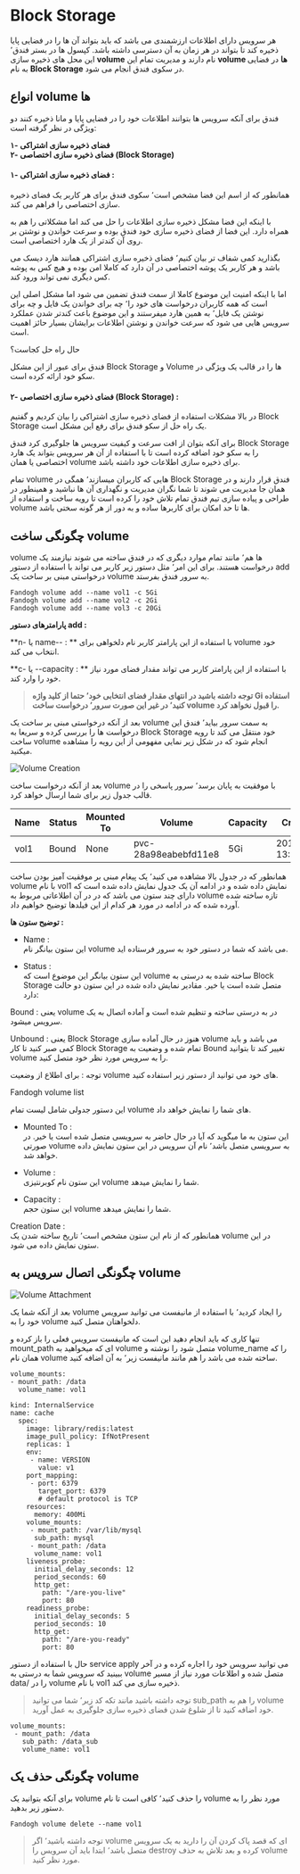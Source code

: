 # ‌Block Storage

هر سرویس دارای اطلاعات ارزشمندی می باشد که باید بتواند آن ها را در فضایی پایا ذخیره کند تا بتواند در هر زمان به آن دسترسی داشته باشد. کپسول ها در بستر فندق٬ این محل های ذخیره سازی **volume** نام دارند و مدیریت تمام این **volume ها** در فضایی به نام **Block Storage** در سکوی فندق انجام می شود.

## انواع volume ها

فندق برای آنکه سرویس ها بتوانند اطلاعات خود را در فضایی پایا و مانا ذخیره کنند دو ویژگی در نظر گرفته است:

**۱- فضای ذخیره سازی اشتراکی  
۲- فضای ذخیره سازی اختصاصی (Block Storage)**

  

#### ۱- فضای ذخیره سازی اشتراکی :

همانطور که از اسم این فضا مشخص است٬ سکوی فندق برای هر کاربر یک فضای ذخیره سازی اختصاصی را فراهم می کند.

با اینکه این فضا مشکل ذخیره سازی اطلاعات را حل می کند اما مشکلاتی را هم به همراه دارد. این فضا از فضای ذخیره سازی خود فندق بوده و سرعت خواندن و نوشتن بر روی آن کندتر از یک هارد اختصاصی است.

بگذارید کمی شفاف تر بیان کنیم٬ فضای ذخیره سازی اشتراکی همانند هارد دیسک می باشد و هر کاربر یک پوشه اختصاصی در آن دارد که کاملا امن بوده و هیچ کس به پوشه کس دیگری نمی تواند ورود کند.

اما با اینکه امنیت این موضوع کاملا از سمت فندق تضمین می شود اما مشکل اصلی این است که همه کاربران درخواست های خود را٬ چه برای خواندن یک فایل و چه برای نوشتن یک فایل٬ به همین هارد میفرستند و این موضوع باعث کندتر شدن عملکرد سرویس هایی می شود که سرعت خواندن و نوشتن اطلاعات برایشان بسیار حائز اهمیت است.

حال راه حل کجاست؟

فندق برای عبور از این مشکل Block Storage و Volume ها را در قالب یک ویژگی در سکو خود ارائه کرده است.

#### ۲- فضای ذخیره سازی اختصاصی (Block Storage) :

در بالا مشکلات استفاده از فضای ذخیره سازی اشتراکی را بیان کردیم و گفتیم Block Storage یک راه حل از سکو فندق برای رفع این مشکل است.

برای آنکه بتوان از افت سرعت و کیفیت سرویس ها جلوگیری کرد فندق Block Storage را به سکو خود اضافه کرده است تا با استفاده از آن هر سرویس بتواند یک هارد اختصاصی یا همان volume برای ذخیره سازی اطلاعات خود داشته باشد.

تمام volume هایی که کاربران میسازند٬ همگی در Block Storage فندق قرار دارند و در همان جا مدیریت می شوند تا شما نگران مدیریت و نگهداری آن ها نباشید و همینطور در طراحی و پیاده سازی تیم فندق تمام تلاش خود را کرده است تا رویه ساخت و استفاده از volume ها تا حد امکان برای کاربرها ساده و به دور از هر گونه سختی باشد.


## چگونگی ساخت volume

volume ها هم٬ مانند تمام موارد دیگری که در فندق ساخته می شوند نیازمند یک درخواست هستند.
برای این امر٬ مثل دستور زیر کاربر می تواند با استفاده از دستور add درخواستی مبنی بر ساخت یک volume به سرور فندق بفرستد.

```
Fandogh volume add --name vol1 -c 5Gi
Fandogh volume add --name vol2 -c 2Gi
Fandogh volume add --name vol3 -c 20Gi
```

**پارامترهای دستور add :**

**n- یا name-- :  **
با استفاده از این پارامتر کاربر نام دلخواهی برای volume خود انتخاب می کند.

  

**c- یا --capacity :  **
با استفاده از این پارامتر کاربر می تواند مقدار فضای مورد نیاز خود را وارد کند.


> **توجه داشته باشید در انتهای مقدار فضای انتخابی خود٬ حتما از کلید واژه Gi استفاده کنید٬ در غیر این صورت سرور٬ درخواست ساخت  volume را قبول نخواهد کرد.**

بعد از آنکه درخواستی مبنی بر ساخت یک volume به سمت سرور بیاید٬ فندق این درخواست ها را بررسی کرده و سریعا به Block Storage خود منتقل می کند تا رویه ساخت volume انجام شود که در 
شکل زیر نمایی مفهومی از این رویه را مشاهده میکنید.

![Volume Creation](/img/docs/volume_creation.png "Volume Creation")

بعد از آنکه درخواست ساخت volume با موفقیت به پایان برسد٬ سرور پاسخی را در قالب جدول زیر برای شما ارسال خواهد کرد.

| Name | Status | Mounted To | Volume 			  | Capacity | Creation Date |
|------|--------|------------|--------------------|------------|-----|
|vol1  |Bound   |    None    |pvc-28a98eabebfd11e8|5Gi| 2018-11-19 13:15:17+00:00

همانطور که در جدول بالا مشاهده می کنید٬ یک پیغام مبنی بر موفقیت آمیز بودن ساخت volume با نام vol1 نمایش داده شده و در ادامه آن یک جدول نمایش داده شده است که دارای چند ستون می باشد که در در آن اطلاعاتی مربوط به volume تازه ساخته شده آورده شده که در ادامه در مورد هر کدام از این فیلدها توضیح خواهیم داد.

**توضیح ستون ها :**

-   Name :  
    این ستون بیانگر نام volume می باشد که شما در دستور خود به سرور فرستاده اید.
    
-   Status :  
    این ستون بیانگر این موضوع است که volume ساخته شده به درستی به Block Storage متصل شده است یا خیر. مقادیر نمایش داده شده در این ستون دو حالت دارد:
    

Bound : یعنی volume در به درستی ساخته و تنظیم شده است و آماده اتصال به یک سرویس میشود.

Unbound : یعنی ‌Block Storage هنوز در حال آماده سازی volume می باشد و باید کمی صبر کنید تا کار Block Storage تمام شده و وضعیت به Bound تغییر کند تا بتوانید volume را به سرویس مورد نظر خود متصل کنید.

  

توجه : برای اطلاع از وضعیت volume های خود می توانید از دستور زیر استفاده کنید.

Fandogh volume list

این دستور جدولی شامل لیست تمام volume های شما را نمایش خواهد داد.

-   Mounted To :  
    این ستون به ما میگوید که آیا در حال حاضر به سرویسی متصل شده است یا خیر. در صورتی volume به سرویسی متصل باشد٬ نام آن سرویس در این ستون نمایش داده خواهد شد.
    
-   Volume :  
    این ستون نام کوبرنتیزی volume شما را نمایش میدهد.
    
-   Capacity :  
    این ستون حجم volume شما را نمایش میدهد.
    

Creation Date :  
همانطور که از نام این ستون مشخص است٬ تاریخ ساخته شدن یک volume در این ستون نمایش داده می شود.

## چگونگی اتصال سرویس به volume


![Volume Attachment](/img/docs/volume_attachment.png "Volume Attachment")

بعد از آنکه شما یک volume را ایجاد کردید٬ با استفاده از مانیفست می توانید سرویس خود را به volume دلخواهتان متصل کنید.

تنها کاری که باید انجام دهید این است که مانیفست سرویس فعلی را باز کرده و mount_path ای که میخواهید به volume متصل شود را نوشته و volume_name را که همان نام volume ساخته شده می باشد را هم مانند مانیفست زیر٬ به آن اضافه کنید.

```
volume_mounts:
- mount_path: /data
  volume_name: vol1
```

```
kind: InternalService  
name: cache  
  spec:  
    image: library/redis:latest  
    image_pull_policy: IfNotPresent  
    replicas: 1  
    env:  
     - name: VERSION  
       value: v1  
    port_mapping:  
     - port: 6379  
       target_port: 6379  
       # default protocol is TCP  
    resources:  
      memory: 400Mi
    volume_mounts:  
     - mount_path: /var/lib/mysql  
      sub_path: mysql 
     - mount_path: /data
      volume_name: vol1  
    liveness_probe:  
      initial_delay_seconds: 12  
      period_seconds: 60  
      http_get:  
        path: "/are-you-live"  
        port: 80  
    readiness_probe:  
      initial_delay_seconds: 5  
      period_seconds: 10  
      http_get:  
        path: "/are-you-ready"  
        port: 80
```

حال با استفاده از دستور service apply می توانید سرویس خود را اجاره کرده و در آخر ببینید که سرویس شما به درستی به volume متصل شده و اطلاعات مورد نیاز از مسیر data/ را در volume با نام vol1 ذخیره سازی می کند.

> توجه داشته باشید مانند تکه کد زیر٬ شما می توانید sub_path را هم به volume خود اضافه کنید تا از شلوغ شدن فضای ذخیره سازی جلوگیری به عمل آورید.
```
volume_mounts:
 - mount_path: /data
   sub_path: /data_sub
   volume_name: vol1
```

## چگونگی حذف یک volume

برای آنکه بتوانید یک volume را حذف کنید٬ کافی است تا نام volume مورد نظر را به دستور زیر بدهید.

```
Fandogh volume delete --name vol1
```

> توجه داشته باشید٬ اگر volume ای که قصد پاک کردن آن را دارید به یک سرویس متصل باشد٬ ابتدا باید آن سرویس را destroy کرده و بعد تلاش به حذف volume مورد نظر کنید.
